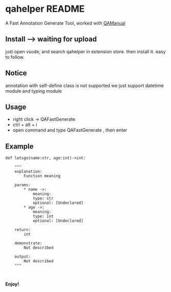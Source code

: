 # qahelper README

A Fast Annotation Generate Tool, worked with [QAManual](https://github.com/QUANTAXIS/QAManual)


## Install --> waiting for upload
just open vsode, and search qahelper in extension store. then install it.
easy to follow.

## Notice
annotation with self-define class is not supported
we just support datetime module and typing module

## Usage

- right click -> QAFastGenerate
- ctrl + alt + i
- open command and type QAFastGenerate , then enter

## Example
```
def letsgo(name:str, age:int)->int:

    """
    explanation:
        Function meaning		

    params:
        * name ->:
            meaning:
            type: str
            optional: [Undeclared]
        * age ->:
            meaning:
            type: int
            optional: [Undeclared]

    return:
        int
	
    demonstrate:
        Not described
	
    output:
        Not described
    """

    
```


**Enjoy!**
